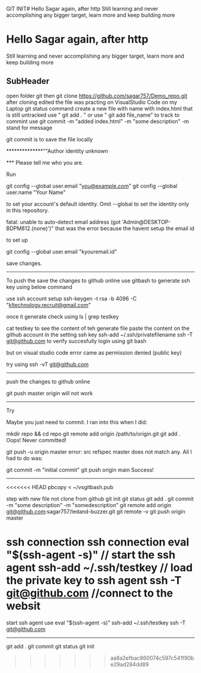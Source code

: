 GIT INIT# Hello Sagar again, after http
Still learning and never accomplishing any bigger target,
learn more and keep building more
# Hello Sagar again, after http
Still learning and never accomplishing any bigger target,
learn more and keep building more


## SubHeader
open folder git 
then git clone https://github.com/sagar757/Demo_repo.git
after cloning edited the file
was practing on VisualStudio Code on my Laptop
git status command
create a new  file with name with index.html
that is still untracked
use " git add . " or use " git add file_name" to track
to commint 
use git commit -m "added index.html" -m "some description"
-m stand for message

git commit is to save the file locally 

**************""Author identity unknown

*** Please tell me who you are.

Run

  git config --global user.email "you@example.com"
  git config --global user.name "Your Name"

to set your account's default identity.
Omit --global to set the identity only in this repository.

fatal: unable to auto-detect email address (got 'Admin@DESKTOP-BDPM812.(none)')"
that was the error because the havent setup the email id

to set up

git config --global user.email "kyouremail.id"

save changes.

***********************************************************************************************************
To push the save the changes to github online use gitbash to generate ssh key using below command

use ssh account setup
ssh-keygen -t rsa -b 4096 -C "kltechnology.recruit@gmail.com"

once it generate check using ls | grep testkey

cat testkey to see the content of teh generate file
paste the content on the github account in the setting ssh key
ssh-add ~/.ssh/privatefilename
ssh -T git@github.com to verify succesfully login using git bash 

but on visual studio code error came as permission denied (public key)

try using ssh -vT git@github.com


**************************************************************************




 push the changes to github online

git push master origin
will not work


*************************************************


Try 

Maybe you just need to commit. I ran into this when I did:

mkdir repo && cd repo
git remote add origin /path/to/origin.git
git add .
Oops! Never committed!

git push -u origin master
error: src refspec master does not match any.
All I had to do was:

git commit -m "initial commit"
git push origin main
Success!
*********************************************************
<<<<<<< HEAD
pbcopy < ~/vsgitbash.pub

step 
with new file not clone from github
git init
git status
git add .
git commit -m "some description" -m "somedescription"
git remote add origin git@github.com:sagar757/ledand-buzzer.git
git remote -v
git push origin master


ssh connection
ssh connection
eval "$(ssh-agent -s)" // start the ssh agent
ssh-add ~/.ssh/testkey  // load the private key to ssh agent
ssh -T git@github.com  //connect to the websit
=======
start ssh agent use 
eval "$(ssh-agent -s)"
ssh-add ~/.ssh/testkey
ssh -T git@github.com
**********************************************************
git add .
git commit
git status
git init



>>>>>>> aa8a2efbac860074c597c541f90be29ad284dd89
